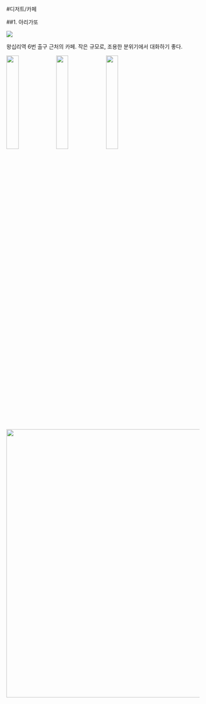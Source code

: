 #디저트/카페

##1. 아리가또

<img src="https://s3-ap-northeast-2.amazonaws.com/locawiki/geek/92_thumb_arigatto.png"/>

왕십리역 6번 출구 근처의 카페.
작은 규모로, 조용한 분위기에서 대화하기 좋다.

<img src="https://s3-ap-northeast-2.amazonaws.com/locawiki/geek/92_img0_arigatto.png" style="width:25%"/>
<img src="https://s3-ap-northeast-2.amazonaws.com/locawiki/geek/92_img1_arigatto.png" style="width:25%"/>
<img src="https://s3-ap-northeast-2.amazonaws.com/locawiki/geek/92_img2_arigatto.png" style="width:25%"/>
<img src="https://s3-ap-northeast-2.amazonaws.com/locawiki/geek/92_img2_arigatto.png" style="width:700px"/>

